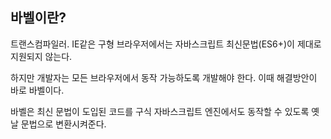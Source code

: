 ## 바벨이란?

트랜스컴파일러. IE같은 구형 브라우저에서는 자바스크립트 최신문법(ES6+)이 제대로 지원되지 않는다.

하지만 개발자는 모든 브라우저에서 동작 가능하도록 개발해야 한다. 이때 해결방안이 바로 바벨이다.

바벨은 최신 문법이 도입된 코드를 구식 자바스크립트 엔진에서도 동작할 수 있도록 옛날 문법으로 변환시켜준다.
